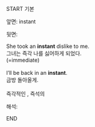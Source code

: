 START
기본

앞면:
instant


뒷면:
<div>She took an <b>instant</b> dislike to me. </div><div>그녀는 즉각 나를 싫어하게 되었다.<br>(=immediate)<br><br><div>I’ll be back in an <b>instant</b>. </div><div>금방 돌아올게.</div></div><div><br></div><div>즉각적인 , 즉석의</div>


해석:

END